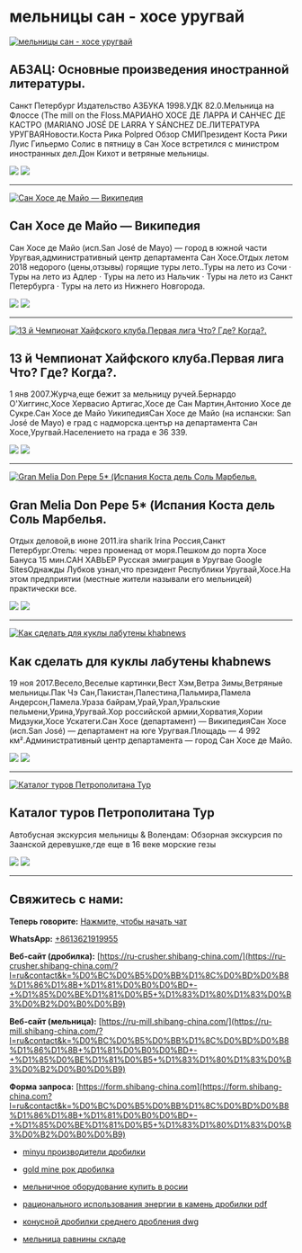 # мельницы сан - хосе уругвай

<a href="https://swt.shibang-china.com/?n=lxq&l=ru&img&k=%D0%BC%D0%B5%D0%BB%D1%8C%D0%BD%D0%B8%D1%86%D1%8B+%D1%81%D0%B0%D0%BD+-+%D1%85%D0%BE%D1%81%D0%B5+%D1%83%D1%80%D1%83%D0%B3%D0%B2%D0%B0%D0%B9" target="_blank">![мельницы сан - хосе уругвай](http://static.shibang-china.com/all-800x300/565.jpg)</a>

## АБЗАЦ: Основные произведения иностранной литературы.
Санкт Петербург Издательство АЗБУКА 1998.УДК 82.0.Мельница на Флоссе (The mill on the Floss.МАРИАНО ХОСЕ ДЕ ЛАРРА И САНЧЕС ДЕ КАСТРО (MARIANO JOSÉ DE LARRA Y SÁNCHEZ DE.ЛИТЕРАТУРА УРУГВАЯНовости.Коста Рика Polpred Обзор СМИПрезидент Коста Рики Луис Гильермо Солис в пятницу в Сан Хосе встретился с министром иностранных дел.Дон Кихот и ветряные мельницы.


<a href="https://whatsapp.shibangsoft.com/WhatsApp.php" target="_blank" title="WhatsApp">![](http://static.shibang-china.com/icon/whatsapp.png)</a> <a href="https://swt.shibang-china.com/?n=lxq&l=ru&icon&k=%D0%BC%D0%B5%D0%BB%D1%8C%D0%BD%D0%B8%D1%86%D1%8B+%D1%81%D0%B0%D0%BD+-+%D1%85%D0%BE%D1%81%D0%B5+%D1%83%D1%80%D1%83%D0%B3%D0%B2%D0%B0%D0%B9" target="_blank">![](http://static.shibang-china.com/icon/chat-ru.png)</a>

---

<a href="https://swt.shibang-china.com/?n=lxq&l=ru&img&k=%D0%BC%D0%B5%D0%BB%D1%8C%D0%BD%D0%B8%D1%86%D1%8B+%D1%81%D0%B0%D0%BD+-+%D1%85%D0%BE%D1%81%D0%B5+%D1%83%D1%80%D1%83%D0%B3%D0%B2%D0%B0%D0%B9" target="_blank">![Сан Хосе де Майо — Википедия](http://static.shibang-china.com/all-800x300/1450.jpg)</a>

## Сан Хосе де Майо — Википедия
Сан Хосе де Майо (исп.San José de Mayo) — город в южной части Уругвая,административный центр департамента Сан Хосе.Отдых летом 2018 недорого (цены,отзывы) горящие туры лето..Туры на лето из Сочи · Туры на лето из Адлер · Туры на лето из Нальчик · Туры на лето из Санкт Петербурга · Туры на лето из Нижнего Новгорода.


<a href="https://whatsapp.shibangsoft.com/WhatsApp.php" target="_blank" title="WhatsApp">![](http://static.shibang-china.com/icon/whatsapp.png)</a> <a href="https://swt.shibang-china.com/?n=lxq&l=ru&icon&k=%D0%BC%D0%B5%D0%BB%D1%8C%D0%BD%D0%B8%D1%86%D1%8B+%D1%81%D0%B0%D0%BD+-+%D1%85%D0%BE%D1%81%D0%B5+%D1%83%D1%80%D1%83%D0%B3%D0%B2%D0%B0%D0%B9" target="_blank">![](http://static.shibang-china.com/icon/chat-ru.png)</a>

---

<a href="https://swt.shibang-china.com/?n=lxq&l=ru&img&k=%D0%BC%D0%B5%D0%BB%D1%8C%D0%BD%D0%B8%D1%86%D1%8B+%D1%81%D0%B0%D0%BD+-+%D1%85%D0%BE%D1%81%D0%B5+%D1%83%D1%80%D1%83%D0%B3%D0%B2%D0%B0%D0%B9" target="_blank">![13 й Чемпионат Хайфского клуба.Первая лига Что? Где? Когда?.](http://static.shibang-china.com/all-800x300/347.jpg)</a>

## 13 й Чемпионат Хайфского клуба.Первая лига Что? Где? Когда?.
1 янв 2007.Журча,еще бежит за мельницу ручей.Бернардо О'Хиггинс,Хосе Хервасио Артигас,Хосе де Сан Мартин,Антонио Хосе де Сукре.Сан Хосе де Майо УикипедияСан Хосе де Майо (на испански: San José de Mayo) е град с надморска.център на департамента Сан Хосе,Уругвай.Населението на града е 36 339.


<a href="https://whatsapp.shibangsoft.com/WhatsApp.php" target="_blank" title="WhatsApp">![](http://static.shibang-china.com/icon/whatsapp.png)</a> <a href="https://swt.shibang-china.com/?n=lxq&l=ru&icon&k=%D0%BC%D0%B5%D0%BB%D1%8C%D0%BD%D0%B8%D1%86%D1%8B+%D1%81%D0%B0%D0%BD+-+%D1%85%D0%BE%D1%81%D0%B5+%D1%83%D1%80%D1%83%D0%B3%D0%B2%D0%B0%D0%B9" target="_blank">![](http://static.shibang-china.com/icon/chat-ru.png)</a>

---

<a href="https://swt.shibang-china.com/?n=lxq&l=ru&img&k=%D0%BC%D0%B5%D0%BB%D1%8C%D0%BD%D0%B8%D1%86%D1%8B+%D1%81%D0%B0%D0%BD+-+%D1%85%D0%BE%D1%81%D0%B5+%D1%83%D1%80%D1%83%D0%B3%D0%B2%D0%B0%D0%B9" target="_blank">![Gran Melia Don Pepe 5* (Испания Коста дель Соль Марбелья.](http://static.shibang-china.com/all-800x300/653.jpg)</a>

## Gran Melia Don Pepe 5* (Испания Коста дель Соль Марбелья.
Отдых деловой,в июне 2011.ira sharik Irina Россия,Санкт Петербург.Отель: через променад от моря.Пешком до порта Хосе Бануса 15 мин.САН ХАВЬЕР Русская эмиграция в Уругвае Google SitesОднажды Лубков узнал,что президент Республики Уругвай,Хосе.На этом предприятии (местные жители называли его мельницей) практически все.


<a href="https://whatsapp.shibangsoft.com/WhatsApp.php" target="_blank" title="WhatsApp">![](http://static.shibang-china.com/icon/whatsapp.png)</a> <a href="https://swt.shibang-china.com/?n=lxq&l=ru&icon&k=%D0%BC%D0%B5%D0%BB%D1%8C%D0%BD%D0%B8%D1%86%D1%8B+%D1%81%D0%B0%D0%BD+-+%D1%85%D0%BE%D1%81%D0%B5+%D1%83%D1%80%D1%83%D0%B3%D0%B2%D0%B0%D0%B9" target="_blank">![](http://static.shibang-china.com/icon/chat-ru.png)</a>

---

<a href="https://swt.shibang-china.com/?n=lxq&l=ru&img&k=%D0%BC%D0%B5%D0%BB%D1%8C%D0%BD%D0%B8%D1%86%D1%8B+%D1%81%D0%B0%D0%BD+-+%D1%85%D0%BE%D1%81%D0%B5+%D1%83%D1%80%D1%83%D0%B3%D0%B2%D0%B0%D0%B9" target="_blank">![Как сделать для куклы лабутены khabnews](http://static.shibang-china.com/all-800x300/278.jpg)</a>

## Как сделать для куклы лабутены khabnews
19 ноя 2017.Весело,Веселые картинки,Вест Хэм,Ветра Зимы,Ветряные мельницы.Пак Чэ Сан,Пакистан,Палестина,Пальмира,Памела Андерсон,Памела.Ураза байрам,Урай,Урал,Уральские пельмени,Урина,Уругвай.Хор российской армии,Хорватия,Хории Мидзуки,Хосе Ускатеги.Сан Хосе (департамент) — ВикипедияСан Хосе (исп.San José) — департамент на юге Уругвая.Площадь — 4 992 км².Административный центр департамента — город Сан Хосе де Майо.


<a href="https://whatsapp.shibangsoft.com/WhatsApp.php" target="_blank" title="WhatsApp">![](http://static.shibang-china.com/icon/whatsapp.png)</a> <a href="https://swt.shibang-china.com/?n=lxq&l=ru&icon&k=%D0%BC%D0%B5%D0%BB%D1%8C%D0%BD%D0%B8%D1%86%D1%8B+%D1%81%D0%B0%D0%BD+-+%D1%85%D0%BE%D1%81%D0%B5+%D1%83%D1%80%D1%83%D0%B3%D0%B2%D0%B0%D0%B9" target="_blank">![](http://static.shibang-china.com/icon/chat-ru.png)</a>

---

<a href="https://swt.shibang-china.com/?n=lxq&l=ru&img&k=%D0%BC%D0%B5%D0%BB%D1%8C%D0%BD%D0%B8%D1%86%D1%8B+%D1%81%D0%B0%D0%BD+-+%D1%85%D0%BE%D1%81%D0%B5+%D1%83%D1%80%D1%83%D0%B3%D0%B2%D0%B0%D0%B9" target="_blank">![Каталог туров Петрополитана Тур](http://static.shibang-china.com/all-800x300/890.jpg)</a>

## Каталог туров Петрополитана Тур
Автобусная экскурсия мельницы & Волендам: Обзорная экскурсия по Заанской деревушке,где еще в 16 веке морские гезы

<a href="https://whatsapp.shibangsoft.com/WhatsApp.php" target="_blank" title="WhatsApp">![](http://static.shibang-china.com/icon/whatsapp.png)</a> <a href="https://swt.shibang-china.com/?l=ru&icon&k=%D0%BC%D0%B5%D0%BB%D1%8C%D0%BD%D0%B8%D1%86%D1%8B+%D1%81%D0%B0%D0%BD+-+%D1%85%D0%BE%D1%81%D0%B5+%D1%83%D1%80%D1%83%D0%B3%D0%B2%D0%B0%D0%B9" target="_blank">![](http://static.shibang-china.com/icon/chat-ru.png)</a>

---
## Свяжитесь с нами:

**Теперь говорите:** [Нажмите, чтобы начать чат](https://swt.shibang-china.com?l=ru&contact&k=%D0%BC%D0%B5%D0%BB%D1%8C%D0%BD%D0%B8%D1%86%D1%8B+%D1%81%D0%B0%D0%BD+-+%D1%85%D0%BE%D1%81%D0%B5+%D1%83%D1%80%D1%83%D0%B3%D0%B2%D0%B0%D0%B9)

**WhatsApp:**  [+8613621919955](https://whatsapp.shibangsoft.com/WhatsApp.php)

**Веб-сайт (дробилка):** [https://ru-crusher.shibang-china.com/](https://ru-crusher.shibang-china.com/?l=ru&contact&k=%D0%BC%D0%B5%D0%BB%D1%8C%D0%BD%D0%B8%D1%86%D1%8B+%D1%81%D0%B0%D0%BD+-+%D1%85%D0%BE%D1%81%D0%B5+%D1%83%D1%80%D1%83%D0%B3%D0%B2%D0%B0%D0%B9)

**Веб-сайт (мельница):** [https://ru-mill.shibang-china.com/](https://ru-mill.shibang-china.com/?l=ru&contact&k=%D0%BC%D0%B5%D0%BB%D1%8C%D0%BD%D0%B8%D1%86%D1%8B+%D1%81%D0%B0%D0%BD+-+%D1%85%D0%BE%D1%81%D0%B5+%D1%83%D1%80%D1%83%D0%B3%D0%B2%D0%B0%D0%B9)

**Форма запроса:** [https://form.shibang-china.com](https://form.shibang-china.com?l=ru&contact&k=%D0%BC%D0%B5%D0%BB%D1%8C%D0%BD%D0%B8%D1%86%D1%8B+%D1%81%D0%B0%D0%BD+-+%D1%85%D0%BE%D1%81%D0%B5+%D1%83%D1%80%D1%83%D0%B3%D0%B2%D0%B0%D0%B9)

* [minyu производители дробилки](../60/minyu%20%D0%BF%D1%80%D0%BE%D0%B8%D0%B7%D0%B2%D0%BE%D0%B4%D0%B8%D1%82%D0%B5%D0%BB%D0%B8%20%D0%B4%D1%80%D0%BE%D0%B1%D0%B8%D0%BB%D0%BA%D0%B8.md)

* [gold mine рок дробилка](../56/gold%20mine%20%D1%80%D0%BE%D0%BA%20%D0%B4%D1%80%D0%BE%D0%B1%D0%B8%D0%BB%D0%BA%D0%B0.md)

* [мельничное оборудование купить в росии](../56/%D0%BC%D0%B5%D0%BB%D1%8C%D0%BD%D0%B8%D1%87%D0%BD%D0%BE%D0%B5%20%D0%BE%D0%B1%D0%BE%D1%80%D1%83%D0%B4%D0%BE%D0%B2%D0%B0%D0%BD%D0%B8%D0%B5%20%D0%BA%D1%83%D0%BF%D0%B8%D1%82%D1%8C%20%D0%B2%20%D1%80%D0%BE%D1%81%D0%B8%D0%B8.md)

* [рационального использования энергии в камень дробилки pdf](../60/%D1%80%D0%B0%D1%86%D0%B8%D0%BE%D0%BD%D0%B0%D0%BB%D1%8C%D0%BD%D0%BE%D0%B3%D0%BE%20%D0%B8%D1%81%D0%BF%D0%BE%D0%BB%D1%8C%D0%B7%D0%BE%D0%B2%D0%B0%D0%BD%D0%B8%D1%8F%20%D1%8D%D0%BD%D0%B5%D1%80%D0%B3%D0%B8%D0%B8%20%D0%B2%20%D0%BA%D0%B0%D0%BC%D0%B5%D0%BD%D1%8C%20%D0%B4%D1%80%D0%BE%D0%B1%D0%B8%D0%BB%D0%BA%D0%B8%20pdf.md)

* [конусной дробилки среднего дробления dwg](../55/%D0%BA%D0%BE%D0%BD%D1%83%D1%81%D0%BD%D0%BE%D0%B9%20%D0%B4%D1%80%D0%BE%D0%B1%D0%B8%D0%BB%D0%BA%D0%B8%20%D1%81%D1%80%D0%B5%D0%B4%D0%BD%D0%B5%D0%B3%D0%BE%20%D0%B4%D1%80%D0%BE%D0%B1%D0%BB%D0%B5%D0%BD%D0%B8%D1%8F%20dwg.md)

* [мельница равнины складе](../58/%D0%BC%D0%B5%D0%BB%D1%8C%D0%BD%D0%B8%D1%86%D0%B0%20%D1%80%D0%B0%D0%B2%D0%BD%D0%B8%D0%BD%D1%8B%20%D1%81%D0%BA%D0%BB%D0%B0%D0%B4%D0%B5.md)